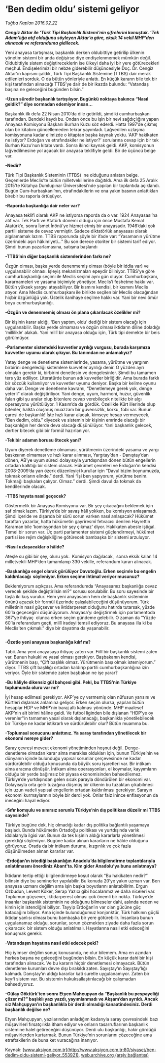 # ‘Ben dedim oldu’ sistemi geliyor

*Tuğba Kaplan 2016.02.22*

<div class="pNewsDetailMainContent ctx_content" itemprop="articleBody">
 <p>
  <strong>
   <em>
    Cengiz Aktar ile ‘Türk Tipi Başkanlık Sistemi’nin şifrelerini konuştuk. ‘Tek Adam’lığa atıf olduğunu söyleyen Aktar’a göre, eksik 14 vekil MHP’den alınacak ve referanduma gidilecek.
   </em>
  </strong>
 </p>
 <p>
  Yeni anayasa tartışması, başkanlık derken oldubittiye getirilip ülkenin yönetim sistemi bir anda değişirse diye endişelenmemek mümkün değil. Oldubittiyle sistem değiştireceklerin ise ülkeyi daha iyi bir yere götürecekleri meçhul. Endişelerimizi bir nebze giderebilir düşüncesiyle Doç. Dr. Cengiz Aktar’ın kapısını çaldık, Türk Tipi Başkanlık Sistemine (TTBS) dair merak edilenleri sorduk. O da bütün yönleriyle anlattı. En küçük kararın bile tek bir kişi tarafından alınacağı TTBS’ye dair de bir ikazda bulundu: “Vatandaş başına ne geleceğini bugünden bilsin.”
 </p>
 <p>
  <strong>
   -Uzun süredir başkanlık tartışılıyor. Bugünkü noktaya bakınca “Nasıl geldik?” diye sormadan edemiyor insan…
  </strong>
 </p>
 <p>
  Başkanlık ilk defa 22 Nisan 2010’da dile getirildi, şimdiki cumhurbaşkanı tarafından. Bendeki kaydı bu. Ondan önce bu işin bir nevi sağdıçlığını yapan Anayasa Komisyonu Başkanı Burhan Kuzu söz ederdi. Hatta 1997’de çıkmış olan bir kitabını güncellemeden tekrar yayımladı. Lağvedilen uzlaşma komisyonuna kadar elimizde o kitaptan başka kaynak yoktu. ‘AKP hakikaten ne istiyor? Erdoğan ve etrafındakiler ne istiyor?’ sorularına cevap için bir tek Burhan Kuzu’nun kitabı vardı. Sonra ikinci kaynak geldi. AKP, komisyonun lağvedilmesine yol açacak bir anayasa teklifiyle geldi. Bir de üçüncü belge var.
 </p>
 <p>
  <strong>
   -Nedir?
  </strong>
 </p>
 <p>
  Türk Tipi Başkanlık Sisteminin (TTBS)  ne olduğunu anlatan belge. Geçenlerde Meclis’te bütün milletvekillerine dağıtıldı. Ama ilk defa 25 Aralık 2015’te Kütahya Dumlupınar Üniversitesi’nde yapılan bir toplantıda açıklandı. Bugün Cum-hurbaşkanı’nın, etrafındakilerin ve ona yakın basının anlattıkları birebir bu raporla örtüşüyor.
 </p>
 <p>
  <strong>
   -Raporda başkanlığa dair neler var?
  </strong>
 </p>
 <p>
  Anayasa teklifi olarak AKP ne istiyorsa raporda da o var. 1924 Anayasası’na atıf var. Tek Parti ve Atatürk dönemi olduğu için önce Mustafa Kemal Atatürk’e, sonra İsmet İnönü’ye hizmet etmiş bir anayasadır. 1946’daki çok partili sisteme de cevaz vermiştir. Sadece diktatörlük anayasası olarak algılamamak lazım. TTBS raporunda şöyle bir ifade var: “Yasamanın yürütme üzerindeki aşırı hâkimiyeti...” Bu son derece otoriter bir sistemi tarif ediyor. Şimdi bunun pazarlamasına, satışına başlandı
 </p>
 <p>
  <strong>
   -TTBS’nin diğer başkanlık sistemlerinden farkı ne?
  </strong>
 </p>
 <p>
  Özgün olması, başka yerde denenmemiş olması (böyle bir iddia var) ve uygulanabilir olması. İşleyiş mekanizmaları epeydir biliniyor. TTBS’ye göre cumhurbaşkanlığı seçimi ile Meclis seçimi aynı gün oluyor. Cumhurbaşkanı, kararnameleri ve yasama biçimiyle yönetiyor. Meclis’i feshetme hakkı var. Bütün yüksek yargıyı atayabiliyor. Bir kısmını kendisi, bir kısmını Meclis atıyor. Ama Meclis cumhurbaşkanı ile birlikte seçilen bir Meclis olacağından hiçbir özgünlüğü yok. Üstelik ilanihaye seçilme hakkı var. Yani bir nevi ömür boyu cumhurbaşkanlığı.
 </p>
 <p>
  <strong>
   -Özgün ve denenmemiş olması ön plana çıkarılacak özelikler mi?
  </strong>
 </p>
 <p>
  Bir kişinin karar aldığı, ‘Ben yaptım, oldu’ dediği bir sistem olacağı için uygulanabilir. Başka yerde olmaması ve özgün olması iktidarın diline doladığı ‘millilikle’ alakalı. Yani millî bir anayasa olduğu için, Türk tipi demekte bir beis görülmüyor.
 </p>
 <p>
  <strong>
   -Parlamenter sistemdeki kuvvetler ayrılığı vurgusu, burada karşımıza kuvvetler uyumu olarak çıkıyor. Bu tanımdan ne anlamalıyız?
  </strong>
 </p>
 <p>
  Yatay denge ve denetleme sistemlerinde, yasama, yürütme ve yargının birbirini dengelediği sistemlere kuvvetler ayrılığı denir. O yüzden ayrı olmaları gerekir ki, birbirini denetlesin ve dengelesinler. Şimdi bu tamamen ters yüz ediliyor. Literatürde bunun adı kuvvetler birliğidir. Ama burada farklı bir sözcük kullanılıyor ve kuvvetler uyumu deniyor. Başka bir kelime oyunu daha var. Denge ve denetleme kavramı, “Denetlemeye gerek yok, denge yeterli” olarak değiştiriliyor. Yani denge, uyum, harmoni, huzur, güvenlik falan gibi şu aralar olup bitenlere cevap verebilecek nitelikte bir algı operasyonu yürütülüyor. 1 Kasım’da da gördük. Özellikle Kürt illerinde olup bitenler, halkta oluşmuş muazzam bir güvensizlik, korku, fobi var. Bunun çaresi de başkanlık! İşte hızlı karar alacak, kimseye hesap vermeyecek, “Ben dedim, oldu.” diyecek ve sistemin bir kişinin emrinde olacağı bir başkanlığın her derde deva olacağı düşünülüyor. Yani başkanlık gelecek, dertler bitecek gibi bir formül hazırlanıyor.
 </p>
 <p>
  <strong>
   -Tek bir adamın borusu ötecek yani?
  </strong>
 </p>
 <p>
  Uyum diyerek denetleme olmaması, yürütmenin üzerindeki yasama ve yargı baskısının olmaması ve hızlı karar alınması, Yargıtay’dan - Danıştay’dan dönen, AB’ye uyum süreci dolayısıyla yurtdışından dönen bütün engellerin ortadan kalktığı bir sistem olacak. Hükümet çevreleri ve Erdoğan’ın kendisi 2008-2009’da yarı özerk düzenleyici kurullar için “Davul bizim boynumuzda, tokmak onların elinde.” derdi. Yani “İşi ben yapıyorum, yürütme benim.  Tokmağı başkaları çalıyor. Olmaz.” derdi. Şimdi davul da tokmak da kendilerinde olacak.
 </p>
 <p>
  <strong>
   -TTBS hayata nasıl geçecek?
  </strong>
 </p>
 <p>
  Göstermelik bir Anayasa Komisyonu var. Bir şey çıkacağını beklemek için saf olmak lazım. Türkiye’de bir savaş hâli yokken, bu komisyon anlaşamadı. Şimdi içeride ve dışarıda bir sürü sorun varken nasıl anlaşacak? Hükümet taraftarı yazarlar, hatta hükümetin gayriresmî fetvacısı denilen Hayrettin Karaman bile ‘komisyondan bir şey çıkmaz’ diyor. Hakikaten abesle iştigal. Temel bir sorun var. Üç parti parlamenter sistemi güçlendirmeyi, hükümet partisi ise rejim değişikliğine götürecek bambaşka bir sistemi arzuluyor.
 </p>
 <p>
  <strong>
   -Nasıl uzlaşacaklar o hâlde?
  </strong>
 </p>
 <p>
  Ateşle su gibi bir şey, oluru yok.  Komisyon dağılacak,  sonra eksik kalan 14 milletvekili MHP’den tamamlanıp 330 vekille, referandum kararı alınacak.
 </p>
 <p>
  <strong>
   -Başkanlığa engel olarak görülüyor Davutoğlu. Erken seçimle bu engelin kaldırılacağı  söyleniyor. Erken seçime ihtimal veriyor musunuz?
  </strong>
 </p>
 <p>
  Beklemiyorum açıkçası. Ama referandumda “Anayasamız başkanlığa cevaz verecek şekilde değiştirilsin mi?” sorusu sorulabilir. Bu soru sayesinde bir taşla iki kuş vurulur. Hem yeni anayasanın hem de başkanlık sisteminin önünü açacak bir formül üzerinde çalışılabileceğini düşünüyorum. Türk milletinin nasıl güçsever ve iktidarperest olduğunu hatırda tutarsak, yüzde 60’la geçeceğini düşünüyorum. Anayasa’yı değiştirmek için parlamentoda 367’ye ihtiyaç  olunca erken seçim gündeme gelebilir. O zaman da “Yüzde 60’la referandum geçti, millî iradeyi temsil ediyoruz. Bu anayasa illa ki bu Meclis’ten çıkmalı.” diye bir dayatma da yaşanabilir.
 </p>
 <p>
  <img alt="" src="/web/20160227030625im_/http://www.aksiyon.com.tr/siyaset/ http:/medya.aksiyon.com.tr/aksiyon/2016/02/23/575392.jpg "/>
 </p>
 <p>
  <strong>
   -Özetle yeni anayasa başkanlığa kılıf mı?
  </strong>
 </p>
 <p>
  Tabii. Ama yeni anayasaya ihtiyaç zaten var. Fiilî bir başkanlık sistemi zaten var. Bunun hukuki ve yasal olması gerekiyor. Başbakanın kendisi, yürütmenin başı, “Çift başlılık olmaz. Yürütmenin başı olmak istemiyorum.” diyor. TTBS çift başlılığı ortadan kaldırıp partili cumhurbaşkanlığına izin veriyor. Öyle bir sistemde zaten başbakan ne işe yarar?
 </p>
 <p>
  <strong>
   -Bu hâliyle dikensiz gül bahçesi gibi. Peki, bu TTBS’nin Türkiye toplumunda oluru var mı?
  </strong>
 </p>
 <p>
  İyi hesap edilmesi gerekiyor. AKP’ye oy vermemiş olan nüfusun yarısını ve Kürtleri dışlamak anlamına geliyor. Erken seçim olursa, yapılan bütün hesaplar HDP ve MHP’nin baraj altı kalması yönünde. MHP maalesef AKP’nin alt birimi hâline geldi. Ve futbol liginden bile dışlanan ‘‘HDP’ye oy verenler’’in tamamen yasal olarak dışlanacağı, başkanlıkla yönetilebilecek bir Türkiye ne kadar istikrarlı ve sürdürülebilir olur? Bütün muamma bu.
 </p>
 <p>
  <strong>
   -Toplumsal sonucunu anlattınız. Ya saray tarafından yönetilecek bir ekonomi nereye gider?
  </strong>
 </p>
 <p>
  Saray çevresi mevcut ekonomi yönetiminden hoşnut değil. Denge- denetleme olmadan karar alma meraklısı oldukları için, bunun Türkiye’nin ve dünyanın içinde bulunduğu yapısal sorunlar çerçevesinde ne kadar sürdürülebilir olduğu konusunda da büyük soru işaretleri var. Bir intikam alma aracına dönüşür. İntikam alma operasyonları, el koymalar, kayyımların olduğu bir yerde bağımsız bir piyasa ekonomisinden bahsedilemez. Türkiye’de yurtdışından gelen sıcak parayla döndürülen bir ekonomi var. Dolayısıyla orta gelir tuzağına düşmüş bir ülkenin bu tuzaktan çıkabilmesi için uzun vadeli yapısal engellerin ortadan kaldırılması gerekiyor. Sarayın ekonomi kurmaylarının böyle bir derdi yok. Onlar faiz inince enflasyonun da ineceğini hayal ediyor.
 </p>
 <p>
  <strong>
   -Sıfır komşulu ve sınırsız sorunlu Türkiye’nin dış politikası düzelir mi TTBS sayesinde?
  </strong>
 </p>
 <p>
  Türkiye bugüne dek, hiç olmadığı kadar dış politika bağlantılı yaşamaya başladı. Bunda hükümetin Ortadoğu politikası ve yurtdışında varlık iddialarıyla ilgisi var. Bunun da tek kişinin aldığı kararlarla yönetilmesi gerektiği söyleniyor. Bugüne kadar alınan kararların ne hâlde olduğunu görüyoruz. Orada da bir intikam durumu, kızgınlık ve çok fazla düşünülmeden alınan kararlar var.
 </p>
 <p>
  <strong>
   -Erdoğan’ın istediği başkanlığın Anadolu’da bilgilendirme toplantılarıyla anlatılmasını önerdiniz Abant’ta. Kim gider Anadolu’ya bunu anlatmaya?
  </strong>
 </p>
 <p>
  İktidarın tertip ettiği bilgilendirmeye koşut olarak “Bu hakikaten nedir?” bilinsin diye bu seminerler yapılabilir. Bu konuda 20’ye yakın uzman var. Ben anayasa uzmanı değilim ama işin başka boyutlarını anlatabilirim. Ergun Özbudun, Levent Köker, Serap Yazıcı gibi hocalarımız ve daha niceleri var.  Toplumun güçsever, iktidarperest olması çok önemli bir nokta. Türkiye’de insanlar başkanlık sisteminin ne olduğunu bilmeseler dahi, aslında neden ve kimin için istendiğini biliyor. Tayyip Erdoğan’ın var olan gücüne güç katacağını biliyor. Ama içinde bulunduğumuz konjonktür, Türk halkının güçlü iktidar yanlısı olması bunu bambaşka bir yere götürebilir. İnsanlara bunun uygulanamaz olduğu, sorunlar, sorun çözmekten ziyade daha fazla sorun çıkaracak  bir sistem olduğu anlatılmalı. Hayatlarına nasıl etki edeceğini konuşmak gerekir.
 </p>
 <p>
  <strong>
   -Vatandaşın hayatına nasıl etki edecek peki?
  </strong>
 </p>
 <p>
  Hiç iyimser değilim sonuç konusunda, ne olur bilemem. Ama en azından herkes başına ne geleceğini bugünden bilsin. En küçük karar dahi bir kişi tarafından alınacak. Ve bu kararın hiçbir denetlemesi olmayacak. Bütün denetleme kurumları devre dışı bırakıldı zaten. Sayıştay’ın Sayıştay’lığı kalmadı. Danıştay’ın aldığı kararlar kati suretle uygulanamıyor. Zaten bir keyfî sistem var. Bu sistemin hukuksallaştırılacağı bir çalışmadan bahsediyoruz.
 </p>
 <p>
  <strong>
   -Gülay Göktürk’ten sonra Etyen Mahçupyan da “Başkanlık bu pespayeliği çözer mi?” başlıklı yazı yazdı, yayımlanmadı ve Akşam’dan ayrıldı. Ancak siz Mahçupyan’ın başkanlıkla bir derdi olmadığı kanaatindesiniz. Derdi başkanlık değilse ne?
  </strong>
 </p>
 <p>
  Etyen Mahçupyan, yazılarından anladığım kadarıyla saray çevresindeki bazı müşavirleri fırsatçılıkla itham ediyor ve onların tasarruflarının başkanlık sistemine halel getireceğini düşünüyor. Derdi ulu başkanlığı, hakir gördüğü müşavirlerden kurtarmak. Bunun Türkiye’nin sorunlarını çözeceğine ama etraftakilerin de buna ket vuracağına inanıyor.
 </p>
</div>


Kaynak: [www.aksiyon.com.tr](http://www.aksiyon.com.tr:80/siyaset/ben-dedim-oldu-sistemi-geliyor_553921), [web.archive.org (arşiv bağlantısı)](http://web.archive.org/web/20160227030625/http://www.aksiyon.com.tr:80/siyaset/ben-dedim-oldu-sistemi-geliyor_553921)
